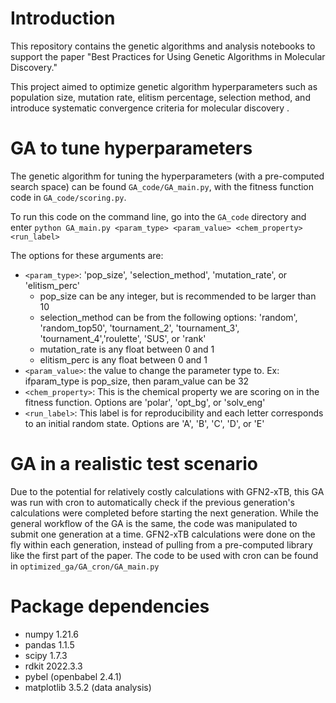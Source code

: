 # Introduction

This repository contains the genetic algorithms and analysis notebooks to support the paper "Best Practices for Using Genetic Algorithms in Molecular Discovery."

This project aimed to optimize genetic algorithm hyperparameters such as population size, mutation rate, elitism percentage, selection method, and introduce systematic convergence criteria for molecular discovery . 

# GA to tune hyperparameters

The genetic algorithm for tuning the hyperparameters (with a pre-computed search space) can be found `GA_code/GA_main.py`, with the fitness function code in `GA_code/scoring.py`.

To run this code on the command line, go into the `GA_code` directory and enter `python GA_main.py <param_type> <param_value> <chem_property> <run_label>`

The options for these arguments are:
- `<param_type>`: 'pop_size', 'selection_method', 'mutation_rate', or 'elitism_perc'
  - pop_size can be any integer, but is recommended to be larger than 10
  - selection_method can be from the following options: 'random', 'random_top50', 'tournament_2', 'tournament_3', 'tournament_4','roulette', 'SUS', or 'rank'
  - mutation_rate is any float between 0 and 1
  - elitism_perc is any float between 0 and 1
- `<param_value>`: the value to change the parameter type to. Ex: ifparam_type is pop_size, then param_value can be 32
- `<chem_property>`: This is the chemical property we are scoring on in the fitness function. Options are 'polar', 'opt_bg', or 'solv_eng'
- `<run_label>`: This label is for reproducibility and each letter corresponds to an initial random state. Options are 'A', 'B', 'C', 'D', or 'E'

# GA in a realistic test scenario
Due to the potential for relatively costly calculations with GFN2-xTB, this GA was run with cron to automatically check if the previous generation's calculations were completed before starting the next generation. While the general workflow of the GA is the same, the code was manipulated to submit one generation at a time.  GFN2-xTB calculations were done on the fly within each generation, instead of pulling from a pre-computed library like the first part of the paper. The code to be used with cron can be found in `optimized_ga/GA_cron/GA_main.py`

# Package dependencies
- numpy 1.21.6
- pandas 1.1.5
- scipy 1.7.3
- rdkit 2022.3.3
- pybel (openbabel 2.4.1)
- matplotlib 3.5.2 (data analysis)

